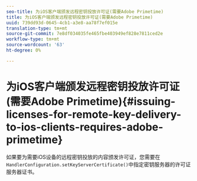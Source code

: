 ```yaml
---
seo-title: 为iOS客户端颁发远程密钥投放许可证(需要Adobe Primetime)
title: 为iOS客户端颁发远程密钥投放许可证(需要Adobe Primetime)
uuid: 739dd93d-0645-4cb1-a3e8-aa78f7ef015e
translation-type: tm+mt
source-git-commit: 7e8df034035fe465fbe403949ef828e7811ced2e
workflow-type: tm+mt
source-wordcount: '63'
ht-degree: 0%

---
```



# 为iOS客户端颁发远程密钥投放许可证(需要Adobe Primetime){#issuing-licenses-for-remote-key-delivery-to-ios-clients-requires-adobe-primetime}

如果要为需要iOS设备的远程密钥投放的内容颁发许可证，您需要在`HandlerConfiguration.setKeyServerCertificate()`中指定密钥服务器的许可证服务器证书。
